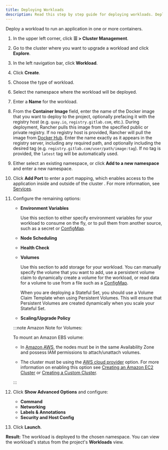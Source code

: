 ```yaml
---
title: Deploying Workloads
description: Read this step by step guide for deploying workloads. Deploy a workload to run an application in one or more containers.
---
```


<head>
  <link rel="canonical" href="https://ranchermanager.docs.rancher.com/how-to-guides/new-user-guides/kubernetes-resources-setup/workloads-and-pods/deploy-workloads"/>
</head>

Deploy a workload to run an application in one or more containers.

1. In the upper left corner, click **☰ > Cluster Management**.
1. Go to the cluster where you want to upgrade a workload and click **Explore**.
1. In the left navigation bar, click **Workload**.
1. Click **Create**.
1. Choose the type of workload.
1. Select the namespace where the workload will be deployed.
1. Enter a **Name** for the workload.

1. From the **Container Image** field, enter the name of the Docker image that you want to deploy to the project, optionally prefacing it with the registry host (e.g. `quay.io`, `registry.gitlab.com`, etc.). During deployment, Rancher pulls this image from the specified public or private registry. If no registry host is provided, Rancher will pull the image from [Docker Hub](https://hub.docker.com/explore/). Enter the name exactly as it appears in the registry server, including any required path, and optionally including the desired tag (e.g. `registry.gitlab.com/user/path/image:tag`). If no tag is provided, the `latest` tag will be automatically used.

1. Either select an existing namespace, or click **Add to a new namespace** and enter a new namespace.

1. Click **Add Port** to enter a port mapping, which enables access to the application inside and outside of the cluster . For more information, see [Services](../../../../pages-for-subheaders/workloads-and-pods.md#services).

1. Configure the remaining options:

    - **Environment Variables**

        Use this section to either specify environment variables for your workload to consume on the fly, or to pull them from another source, such as a secret or [ConfigMap](../configmaps.md).

    - **Node Scheduling**
    - **Health Check**
    - **Volumes**

        Use this section to add storage for your workload. You can manually specify the volume that you want to add, use a persistent volume claim to dynamically create a volume for the workload, or read data for a volume to use from a file such as a [ConfigMap](../configmaps.md).

        When you are deploying a Stateful Set, you should use a Volume Claim Template when using Persistent Volumes. This will ensure that Persistent Volumes are created dynamically when you scale your Stateful Set.

    - **Scaling/Upgrade Policy**

    :::note Amazon Note for Volumes:

    To mount an Amazon EBS volume:

    - In [Amazon AWS](https://aws.amazon.com/), the nodes must be in the same Availability Zone and possess IAM permissions to attach/unattach volumes.

    - The cluster must be using the [AWS cloud provider](https://github.com/kubernetes/website/blob/release-1.18/content/en/docs/concepts/cluster-administration/cloud-providers.md#aws) option. For more information on enabling this option see [Creating an Amazon EC2 Cluster](../../launch-kubernetes-with-rancher/use-new-nodes-in-an-infra-provider/create-an-amazon-ec2-cluster.md) or [Creating a Custom Cluster](../../../../pages-for-subheaders/use-existing-nodes.md).

    :::

1. Click **Show Advanced Options** and configure:

    - **Command**
    - **Networking**
    - **Labels & Annotations**
    - **Security and Host Config**

1. Click **Launch**.

**Result:** The workload is deployed to the chosen namespace. You can view the workload's status from the project's **Workloads** view.
